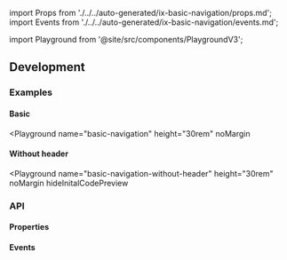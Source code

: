 import Props from './../../auto-generated/ix-basic-navigation/props.md';
import Events from './../../auto-generated/ix-basic-navigation/events.md';

import Playground from '@site/src/components/PlaygroundV3';

## Development

### Examples

#### Basic

<Playground
name="basic-navigation"
height="30rem"
noMargin

> </Playground>

#### Without header

<Playground
name="basic-navigation-without-header"
height="30rem"
noMargin
hideInitalCodePreview

> </Playground>

### API

#### Properties

<Props />

#### Events

<Events />
